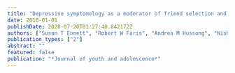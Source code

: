 ```yaml
---
title: "Depressive symptomology as a moderator of friend selection and influence on substance use involvement: estimates from grades 6 to 12 in six longitudinal school-based social networks"
date: 2018-01-01
publishDate: 2020-07-20T01:27:40.842172Z
authors: ["Susan T Ennett", "Robert W Faris", "Andrea M Hussong", "Nisha Gottfredson", "Veronica Cole"]
publication_types: ["2"]
abstract: ""
featured: false
publication: "*Journal of youth and adolescence*"
---
```



